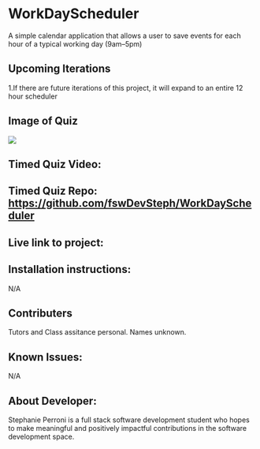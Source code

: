 # WorkDayScheduler

A simple calendar application that allows a user to save events for each hour of a typical working day (9am–5pm)

## Upcoming Iterations

1.If there are future iterations of this project, it will expand to an entire 12 hour scheduler

## Image of Quiz

<img src="assets/">

## Timed Quiz Video:

## Timed Quiz Repo: https://github.com/fswDevSteph/WorkDayScheduler

## Live link to project:

## Installation instructions:

N/A

## Contributers

Tutors and Class assitance personal.
Names unknown.

## Known Issues:

N/A

## About Developer:

Stephanie Perroni is a full stack software development student who hopes to make meaningful and positively impactful contributions in the software development space.
